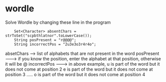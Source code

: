 # wordle
Solve Wordle by changing these line in the program

		Set<Character> absentChars = strToSet("scpbthlatnor".toLowerCase());
		String posPresent = "r@@@@";
		String incorrectPos = "2u3e3o3r4r4o";

absetChars --> list of alphabets that are not present in the word
posPresent ---> if you know the position, enter the alphabet at that position, otherwise it will be @
incorrectPos ---> in above example, u is part of the word but it does not come at position 2
                                    e is part of the word but it does not come at position 3
                                    .....
                                    o is part of the word but it does not come at position 4
